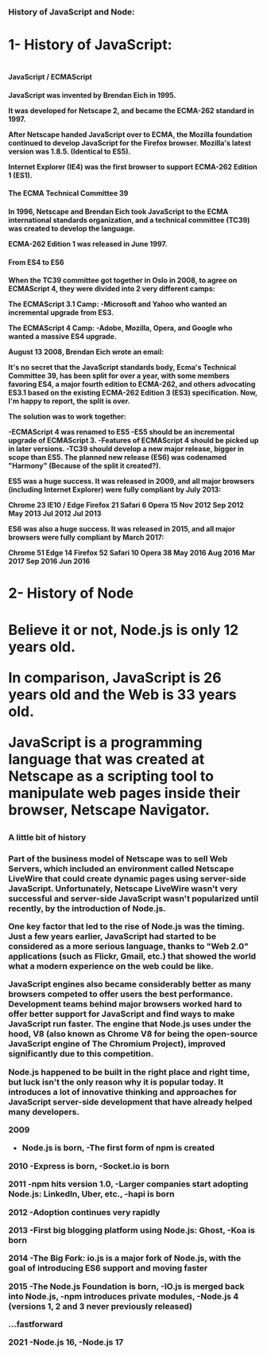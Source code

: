 
### History of JavaScript and Node: 

<h1>1- History of JavaScript: <h1>

<h4> JavaScript / ECMAScript <h4>

JavaScript was invented by Brendan Eich in 1995.

It was developed for Netscape 2, and became the ECMA-262 standard in 1997.

After Netscape handed JavaScript over to ECMA, the Mozilla foundation continued to develop JavaScript for the Firefox browser. Mozilla's latest version was 1.8.5. (Identical to ES5).

Internet Explorer (IE4) was the first browser to support ECMA-262 Edition 1 (ES1).

<h4> The ECMA Technical Committee 39 <h4>

In 1996, Netscape and Brendan Eich took JavaScript to the ECMA international standards organization, and a technical committee (TC39) was created to develop the language.

ECMA-262 Edition 1 was released in June 1997.

<h4> From ES4 to ES6 <h4>

When the TC39 committee got together in Oslo in 2008, to agree on ECMAScript 4, they were divided into 2 very different camps:

The ECMAScript 3.1 Camp:
 -Microsoft and Yahoo who wanted an incremental upgrade from ES3.

The ECMAScript 4 Camp:
 -Adobe, Mozilla, Opera, and Google who wanted a massive ES4 upgrade.

August 13 2008, Brendan Eich wrote an email:

It's no secret that the JavaScript standards body, Ecma's Technical Committee 39, has been split for over a year, with some members favoring ES4, a major fourth edition to ECMA-262, and others advocating ES3.1 based on the existing ECMA-262 Edition 3 (ES3) specification. Now, I'm happy to report, the split is over.

The solution was to work together:

 -ECMAScript 4 was renamed to ES5
 -ES5 should be an incremental upgrade of ECMAScript 3.
 -Features of ECMAScript 4 should be picked up in later versions.
 -TC39 should develop a new major release, bigger in scope than ES5.
The planned new release (ES6) was codenamed "Harmony" (Because of the split it created?).

ES5 was a huge success. It was released in 2009, and all major browsers (including Internet Explorer) were fully compliant by July 2013:

Chrome 23	IE10 / Edge	Firefox 21	Safari 6	Opera 15
Nov 2012	Sep 2012	May 2013	Jul 2012	Jul 2013

ES6 was also a huge success. It was released in 2015, and all major browsers were fully compliant by March 2017:

				
Chrome 51	Edge 14	Firefox 52	Safari 10	Opera 38
May 2016	Aug 2016	Mar 2017	Sep 2016	Jun 2016

<h1> 2- History of Node <h1>

Believe it or not, Node.js is only 12 years old.

In comparison, JavaScript is 26 years old and the Web is 33 years old.

JavaScript is a programming language that was created at Netscape as a scripting tool to manipulate web pages inside their browser, Netscape Navigator.

<h3> A little bit of history <h3>

Part of the business model of Netscape was to sell Web Servers, which included an environment called Netscape LiveWire that could create dynamic pages using server-side JavaScript. Unfortunately, Netscape LiveWire wasn't very successful and server-side JavaScript wasn't popularized until recently, by the introduction of Node.js.

One key factor that led to the rise of Node.js was the timing. Just a few years earlier, JavaScript had started to be considered as a more serious language, thanks to "Web 2.0" applications (such as Flickr, Gmail, etc.) that showed the world what a modern experience on the web could be like.

JavaScript engines also became considerably better as many browsers competed to offer users the best performance. Development teams behind major browsers worked hard to offer better support for JavaScript and find ways to make JavaScript run faster. The engine that Node.js uses under the hood, V8 (also known as Chrome V8 for being the open-source JavaScript engine of The Chromium Project), improved significantly due to this competition.

Node.js happened to be built in the right place and right time, but luck isn't the only reason why it is popular today. It introduces a lot of innovative thinking and approaches for JavaScript server-side development that have already helped many developers.

2009
  - Node.js is born,
  -The first form of npm is created

2010
  -Express is born,
  -Socket.io is born

2011
  -npm hits version 1.0,
  -Larger companies start adopting Node.js: LinkedIn, Uber, etc.,
  -hapi is born

2012
  -Adoption continues very rapidly

2013
  -First big blogging platform using Node.js: Ghost,
  -Koa is born  

2014
  -The Big Fork: io.js is a major fork of Node.js,   with the goal of introducing ES6 support and   moving faster

2015
 -The Node.js Foundation is born,
 -IO.js is merged back into Node.js,
 -npm introduces private modules,
 -Node.js 4 (versions 1, 2 and 3 never previously released)

...fastforward

2021
  -Node.js 16,
  -Node.js 17 

